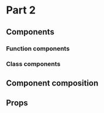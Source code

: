 # Part 2 

## Components

### Function components

### Class components

## Component composition

## Props
